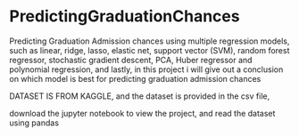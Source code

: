 # PredictingGraduationChances
Predicting  Graduation Admission chances using multiple regression models, such as linear, ridge, lasso, elastic net, support vector (SVM), random forest regressor, stochastic gradient descent, PCA, Huber regressor and polynomial regression, and lastly, in this project i will give out a conclusion on which model is best for predicting graduation admission chances


DATASET IS FROM KAGGLE, and the dataset is provided in the csv file,

download the jupyter notebook to view the project, and read the dataset using pandas
